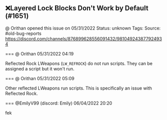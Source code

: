 ## ❌Layered Lock Blocks Don't Work by Default (#1651)
@ Orithan opened this issue on 05/31/2022
Status: unknown
Tags: 
Source: #old-bug-reports https://discord.com/channels/876899628556091432/981049243877924934


=== @ Orithan 05/31/2022 04:19

Reflected Rock LWeapons (``LW_REFROCK``)  do not run scripts. They can be assigned a script but it won't run.

=== @ Orithan 05/31/2022 05:09

Other reflected LWeapons run scripts. This is specifically an issue with Reflected Rock.

=== @EmilyV99 (discord: Emily) 06/04/2022 20:20

fek
